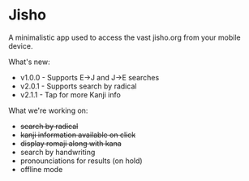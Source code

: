 # Jisho

A minimalistic app used to access the vast jisho.org from your mobile device. 

What's new:
* v1.0.0 - Supports E->J and J->E searches
* v2.0.1 - Supports search by radical
* v2.1.1 - Tap for more Kanji info

What we're working on:
* ~~search by radical~~
* ~~kanji information available on click~~
* ~~display romaji along with kana~~
* search by handwriting
* pronounciations for results (on hold)
* offline mode
